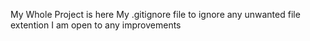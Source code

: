 My Whole Project is here 
My .gitignore file to ignore any unwanted file extention
I am open to any improvements
